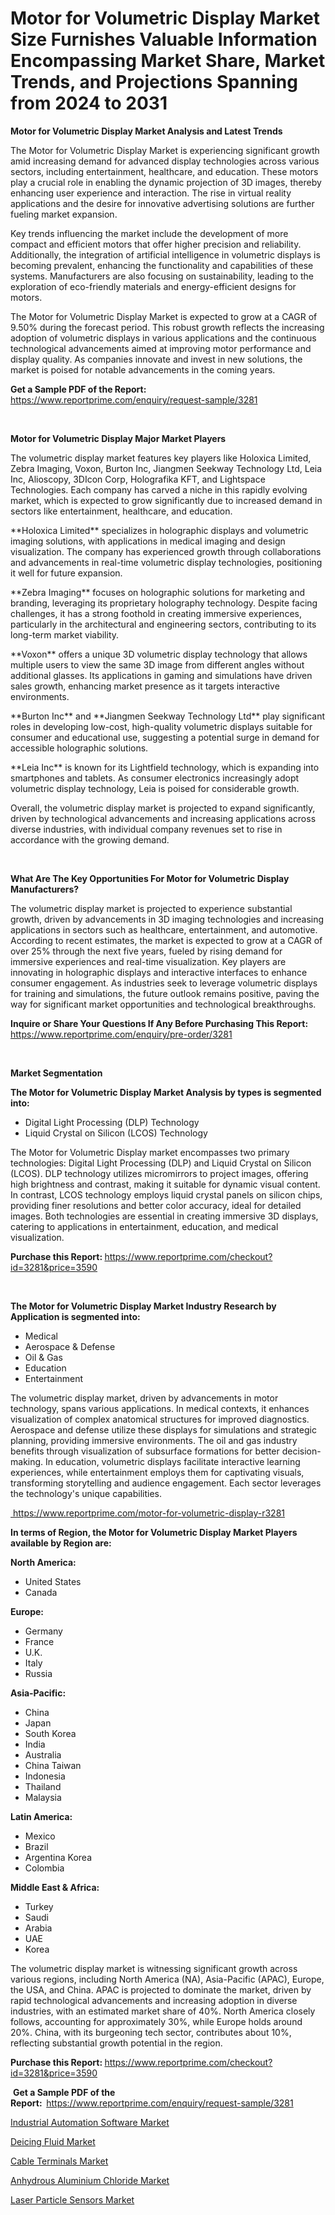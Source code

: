<p><h1>Motor for Volumetric Display Market Size Furnishes Valuable Information Encompassing Market Share, Market Trends, and Projections Spanning from 2024 to 2031</h1></p><p><strong>Motor for Volumetric Display Market Analysis and Latest Trends</strong></p>
<p><p>The Motor for Volumetric Display Market is experiencing significant growth amid increasing demand for advanced display technologies across various sectors, including entertainment, healthcare, and education. These motors play a crucial role in enabling the dynamic projection of 3D images, thereby enhancing user experience and interaction. The rise in virtual reality applications and the desire for innovative advertising solutions are further fueling market expansion.</p><p>Key trends influencing the market include the development of more compact and efficient motors that offer higher precision and reliability. Additionally, the integration of artificial intelligence in volumetric displays is becoming prevalent, enhancing the functionality and capabilities of these systems. Manufacturers are also focusing on sustainability, leading to the exploration of eco-friendly materials and energy-efficient designs for motors.</p><p>The Motor for Volumetric Display Market is expected to grow at a CAGR of 9.50% during the forecast period. This robust growth reflects the increasing adoption of volumetric displays in various applications and the continuous technological advancements aimed at improving motor performance and display quality. As companies innovate and invest in new solutions, the market is poised for notable advancements in the coming years.</p></p>
<p><strong>Get a Sample PDF of the Report:&nbsp;</strong> <a href="https://www.reportprime.com/enquiry/request-sample/3281">https://www.reportprime.com/enquiry/request-sample/3281</a></p>
<p>&nbsp;</p>
<p><strong>Motor for Volumetric Display Major Market Players</strong></p>
<p><p>The volumetric display market features key players like Holoxica Limited, Zebra Imaging, Voxon, Burton Inc, Jiangmen Seekway Technology Ltd, Leia Inc, Alioscopy, 3DIcon Corp, Holografika KFT, and Lightspace Technologies. Each company has carved a niche in this rapidly evolving market, which is expected to grow significantly due to increased demand in sectors like entertainment, healthcare, and education.</p><p>**Holoxica Limited** specializes in holographic displays and volumetric imaging solutions, with applications in medical imaging and design visualization. The company has experienced growth through collaborations and advancements in real-time volumetric display technologies, positioning it well for future expansion.</p><p>**Zebra Imaging** focuses on holographic solutions for marketing and branding, leveraging its proprietary holography technology. Despite facing challenges, it has a strong foothold in creating immersive experiences, particularly in the architectural and engineering sectors, contributing to its long-term market viability.</p><p>**Voxon** offers a unique 3D volumetric display technology that allows multiple users to view the same 3D image from different angles without additional glasses. Its applications in gaming and simulations have driven sales growth, enhancing market presence as it targets interactive environments.</p><p>**Burton Inc** and **Jiangmen Seekway Technology Ltd** play significant roles in developing low-cost, high-quality volumetric displays suitable for consumer and educational use, suggesting a potential surge in demand for accessible holographic solutions.</p><p>**Leia Inc** is known for its Lightfield technology, which is expanding into smartphones and tablets. As consumer electronics increasingly adopt volumetric display technology, Leia is poised for considerable growth.</p><p>Overall, the volumetric display market is projected to expand significantly, driven by technological advancements and increasing applications across diverse industries, with individual company revenues set to rise in accordance with the growing demand.</p></p>
<p>&nbsp;</p>
<p><strong>What Are The Key Opportunities For Motor for Volumetric Display Manufacturers?</strong></p>
<p><p>The volumetric display market is projected to experience substantial growth, driven by advancements in 3D imaging technologies and increasing applications in sectors such as healthcare, entertainment, and automotive. According to recent estimates, the market is expected to grow at a CAGR of over 25% through the next five years, fueled by rising demand for immersive experiences and real-time visualization. Key players are innovating in holographic displays and interactive interfaces to enhance consumer engagement. As industries seek to leverage volumetric displays for training and simulations, the future outlook remains positive, paving the way for significant market opportunities and technological breakthroughs.</p></p>
<p><strong>Inquire or Share Your Questions If Any Before Purchasing This Report:</strong> <a href="https://www.reportprime.com/enquiry/pre-order/3281">https://www.reportprime.com/enquiry/pre-order/3281</a></p>
<p>&nbsp;</p>
<p><strong>Market Segmentation</strong></p>
<p><strong>The Motor for Volumetric Display Market Analysis by types is segmented into:</strong></p>
<p><ul><li>Digital Light Processing (DLP) Technology</li><li>Liquid Crystal on Silicon (LCOS) Technology</li></ul></p>
<p><p>The Motor for Volumetric Display market encompasses two primary technologies: Digital Light Processing (DLP) and Liquid Crystal on Silicon (LCOS). DLP technology utilizes micromirrors to project images, offering high brightness and contrast, making it suitable for dynamic visual content. In contrast, LCOS technology employs liquid crystal panels on silicon chips, providing finer resolutions and better color accuracy, ideal for detailed images. Both technologies are essential in creating immersive 3D displays, catering to applications in entertainment, education, and medical visualization.</p></p>
<p><strong>Purchase this Report:&nbsp;</strong><a href="https://www.reportprime.com/checkout?id=3281&price=3590">https://www.reportprime.com/checkout?id=3281&price=3590</a></p>
<p>&nbsp;</p>
<p><strong>The Motor for Volumetric Display Market Industry Research by Application is segmented into:</strong></p>
<p><ul><li>Medical</li><li>Aerospace & Defense</li><li>Oil & Gas</li><li>Education</li><li>Entertainment</li></ul></p>
<p><p>The volumetric display market, driven by advancements in motor technology, spans various applications. In medical contexts, it enhances visualization of complex anatomical structures for improved diagnostics. Aerospace and defense utilize these displays for simulations and strategic planning, providing immersive environments. The oil and gas industry benefits through visualization of subsurface formations for better decision-making. In education, volumetric displays facilitate interactive learning experiences, while entertainment employs them for captivating visuals, transforming storytelling and audience engagement. Each sector leverages the technology's unique capabilities.</p></p>
<p><a href="https://www.reportprime.com/motor-for-volumetric-display-r3281">&nbsp;https://www.reportprime.com/motor-for-volumetric-display-r3281</a></p>
<p><strong>In terms of Region, the Motor for Volumetric Display Market Players available by Region are:</strong></p>
<p>
    <p> <strong> North America: </strong>
        <ul>
            <li>United States</li>
            <li>Canada</li>
        </ul>
        </p> 
    <p> <strong> Europe: </strong>
        <ul>
            <li>Germany</li>
            <li>France</li>
            <li>U.K.</li>
            <li>Italy</li>
            <li>Russia</li>
        </ul>
        </p> 
    <p> <strong> Asia-Pacific: </strong>
        <ul>
            <li>China</li>
            <li>Japan</li>
            <li>South Korea</li>
            <li>India</li>
            <li>Australia</li>
            <li>China Taiwan</li>
            <li>Indonesia</li>
            <li>Thailand</li>
            <li>Malaysia</li>
        </ul>
        </p> 
    <p> <strong> Latin America: </strong>
        <ul>
            <li>Mexico</li>
            <li>Brazil</li>
            <li>Argentina Korea</li>
            <li>Colombia</li>
        </ul>
        </p> 
    <p> <strong> Middle East & Africa: </strong>
        <ul>
            <li>Turkey</li>
            <li>Saudi</li>
            <li>Arabia</li>
            <li>UAE</li>
            <li>Korea</li>
        </ul>
    </p>
    </p>
<p><p>The volumetric display market is witnessing significant growth across various regions, including North America (NA), Asia-Pacific (APAC), Europe, the USA, and China. APAC is projected to dominate the market, driven by rapid technological advancements and increasing adoption in diverse industries, with an estimated market share of 40%. North America closely follows, accounting for approximately 30%, while Europe holds around 20%. China, with its burgeoning tech sector, contributes about 10%, reflecting substantial growth potential in the region.</p></p>
<p><strong>Purchase this Report: </strong><a href="https://www.reportprime.com/checkout?id=3281&price=3590">https://www.reportprime.com/checkout?id=3281&price=3590</a></p>
<p>&nbsp;<strong>Get a Sample PDF of the Report:&nbsp;&nbsp;</strong><a href="https://www.reportprime.com/enquiry/request-sample/3281">https://www.reportprime.com/enquiry/request-sample/3281</a></p>
<p><strong></strong></p>
<p><p><a href="https://www.linkedin.com/pulse/global-industrial-automation-software-market-size-share-analysis-5crbe?trackingId=TYhWN%2B7IStO%2Bq1g9TGY0tw%3D%3D">Industrial Automation Software Market</a></p><p><a href="https://issuu.com/reportprime-2/docs/deicing-fluid-market-size-2030.pptx_19f3419ffccbbd">Deicing Fluid Market</a></p><p><a href="https://medium.com/@timgant43/this-report-on-cable-terminals-market-is-a-comprehensive-analysis-of-market-shares-strategies-6ed234481811">Cable Terminals Market</a></p><p><a href="https://issuu.com/reportprime-2/docs/anhydrous-aluminium-chloride-market_70b1ba7cdaba61">Anhydrous Aluminium Chloride Market</a></p><p><a href="https://github.com/JosephineMcguire65/Market-Research-Report-List-1/blob/main/laser-particle-sensors-market.md">Laser Particle Sensors Market</a></p></p>